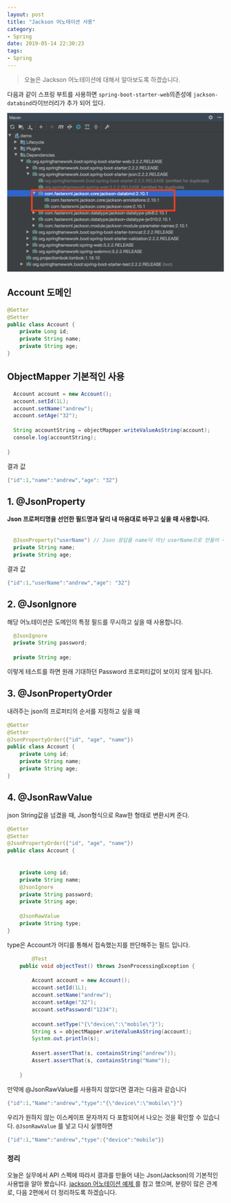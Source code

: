 ```yaml
---
layout: post
title: "Jackson 어노테이션 사용"
category: 
- Spring
date: 2019-05-14 22:30:23
tags: 
- Spring
---
```


> 오늘은 Jackson 어노테이션에  대해서 알아보도록 하겠습니다. 

다음과 같이 스프링 부트를 사용하면 `spring-boot-starter-web`의존성에  `jackson-databind`라이브러리가 추가 되어 있다.

![](/assets/images/jackson.png)

## Account 도메인
```java
@Getter
@Setter
public class Account {  
    private Long id;
    private String name;
    private String age;
}
```


## ObjectMapper 기본적인 사용

```java
  Account account = new Account();
  account.setId(1L);
  account.setName("andrew");
  account.setAge("32");

  String accountString = objectMapper.writeValueAsString(account);
  console.log(accountString);

}
```

결과 값
```java
{"id":1,"name":"andrew","age": "32"}
```

## 1. @JsonProperty 
**Json 프로퍼티명을 선언한 필드명과 달리 내 마음대로 바꾸고 싶을 때 사용합니다.** 

```java

  @JsonProperty("userName") // Json 응답을 name이 아닌 userName으로 만들어 주고 싶을 때
  private String name;
  private String age;

```

결과 값
```java
{"id":1,"userName":"andrew","age": "32"}
```

## 2. @JsonIgnore
해당 어노테이션은 도메인의 특정 필드를 무시하고 싶을 때 사용합니다. 


```java
  @JsonIgnore
  private String password;
  
  private String age;
```

이렇게 테스트를 하면 원래 기대하던 Password 프로퍼티값이 보이지 않게 됩니다. 



## 3. @JsonPropertyOrder
내려주는 json의 프로퍼티의 순서를 지정하고 싶을 때

```java
@Getter
@Setter
@JsonPropertyOrder({"id", "age", "name"})
public class Account {
    private Long id;
    private String name;
    private String age;
}
```
## 4. @JsonRawValue
json String값을 넘겼을 때, Json형식으로 Raw한 형태로 변환시켜 준다. 

```java
@Getter
@Setter
@JsonPropertyOrder({"id", "age", "name"})
public class Account {


    private Long id;
    private String name;
  	@JsonIgnore
  	private String password;
    private String age;

  	@JsonRawValue
    private String type;
}
```

type은 Account가 어디를 통해서 접속했는지를 판단해주는 필드 입니다. 

```java
		@Test
    public void objectTest() throws JsonProcessingException {

        Account account = new Account();
        account.setId(1L);
        account.setName("andrew");
        account.setAge("32");
      	account.setPassword("1234");

        account.setType("{\"device\":\"mobile\"}");
        String s = objectMapper.writeValueAsString(account);
        System.out.println(s);

        Assert.assertThat(s, containsString("andrew"));
        Assert.assertThat(s, containsString("Name"));

    }
```

 만약에 @JsonRawValue를 사용하지 않았다면 결과는 다음과 같습니다 

```java
{"id":1,"Name":"andrew","type":"{\"device\":\"mobile\"}"}
```

우리가 원하지 않는 이스케이프 문자까지 다 포함되어서 나오는 것을 확인할 수 있습니다. `@JsonRawValue` 를 넣고 다시 실행하면

```java
{"id":1,"Name":"andrew","type":{"device":"mobile"}}
```



### 정리

오늘은 실무에서 API 스펙에 따라서 결과를 만들어 내는 Json(Jackson)의 기본적인 사용법을 알아 봤습니다. [jackson 어노테이션 예제 ](https://www.baeldung.com/jackson-annotations) 를 참고 했으며, 분량이 많은 관계로, 다음 2편에서 더 정리하도록 하겠습니다. 
